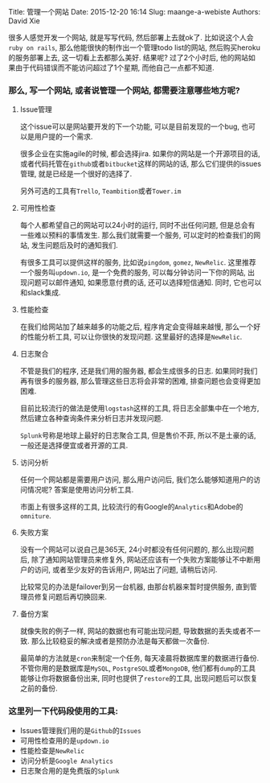 Title: 管理一个网站
Date: 2015-12-20 16:14
Slug: maange-a-webiste
Authors: David Xie

很多人感觉开发一个网站, 就是写写代码, 然后部署上去就ok了. 比如说这个人会`ruby on rails`, 那么他能很快的制作出一个管理todo list的网站, 然后购买heroku的服务部署上去, 这一切看上去都那么美好. 结果呢? 过了2个小时后, 他的网站如果由于代码错误而不能访问超过了1个星期, 而他自己一点都不知道.

### 那么, 写一个网站, 或者说管理一个网站, 都需要注意哪些地方呢?

1. Issue管理

    这个issue可以是网站要开发的下一个功能, 可以是目前发现的一个bug, 也可以是用户提的一个需求.

    很多企业在实施agile的时候, 都会选择jira. 如果你的网站是一个开源项目的话, 或者代码托管在`github`或者`bitbucket`这样的网站的话, 那么它们提供的issues管理, 就是已经是一个很好的选择了.

    另外可选的工具有`Trello`, `Teambition`或者`Tower.im`

2. 可用性检查

    每个人都希望自己的网站可以24小时的运行, 同时不出任何问题, 但是总会有一些难以预料的事情发生. 那么我们就需要一个服务, 可以定时的检查我们的网站, 发生问题后及时的通知我们.

    有很多工具可以提供这样的服务, 比如说`pingdom`, `gomez`, `NewRelic`. 这里推荐一个服务叫`updown.io`, 是一个免费的服务, 可以每分钟访问一下你的网站, 出现问题可以邮件通知, 如果愿意付费的话, 还可以选择短信通知. 同时, 它也可以和slack集成.

3. 性能检查

    在我们给网站加了越来越多的功能之后, 程序肯定会变得越来越慢, 那么一个好的性能分析工具, 可以让你很快的发现问题. 这里最好的选择是`NewRelic`.

4. 日志聚合

    不管是我们的程序, 还是我们用的服务器, 都会生成很多的日志. 如果同时我们再有很多的服务器, 那么管理这些日志将会非常的困难, 排查问题也会变得更加困难.

    目前比较流行的做法是使用`logstash`这样的工具, 将日志全部集中在一个地方, 然后建立各种查询条件来分析日志并发现问题.

    `Splunk`号称是地球上最好的日志聚合工具, 但是售价不菲, 所以不是土豪的话, 一般还是选择便宜或者开源的工具.

5. 访问分析

    任何一个网站都是需要用户访问, 那么用户访问后, 我们怎么能够知道用户的访问情况呢? 答案是使用访问分析工具.

    市面上有很多这样的工具, 比较流行的有Google的`Analytics`和Adobe的`omniture`.

6. 失败方案

    没有一个网站可以说自己是365天, 24小时都没有任何问题的, 那么出现问题后, 除了通知网站管理员来修复外, 网站还应该有一个失败方案能够让不中断用户的访问, 或者至少友好的告诉用户, 网站出了问题, 请稍后访问.

    比较常见的办法是failover到另一台机器, 由那台机器来暂时提供服务, 直到管理员修复问题后再切换回来.

7. 备份方案

    就像失败的例子一样, 网站的数据也有可能出现问题, 导致数据的丢失或者不一致. 那么比较稳妥的解决或者是预防办法是每天都做一次备份.

    最简单的方法就是`cron`来制定一个任务, 每天凌晨将数据库里的数据进行备份. 不管你用的是数据库是`MySQL`, `PostgreSQL`或者`MongoDB`, 他们都有`dump`的工具能够让你将数据备份出来, 同时也提供了`restore`的工具, 出现问题后可以恢复之前的备份.

### 这里列一下代码段使用的工具:

* Issues管理我们用的是`Github`的`Issues`
* 可用性检查用的是`updown.io`
* 性能检查是`NewRelic`
* 访问分析是`Google Analytics`
* 日志聚合用的是免费版的`Splunk`
